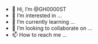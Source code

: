 - 👋 Hi, I’m @GH0000ST
- 👀 I’m interested in ...
- 🌱 I’m currently learning ...
- 💞️ I’m looking to collaborate on ...
- 📫 How to reach me ...

<!---
GH0000ST/GH0000ST is a ✨ special ✨ repository because its `README.md` (this file) appears on your GitHub profile.
You can click the Preview link to take a look at your changes.
--->
